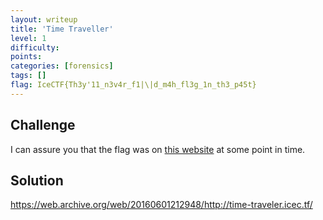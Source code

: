 ```yaml
---
layout: writeup
title: 'Time Traveller'
level: 1 
difficulty:
points:
categories: [forensics]
tags: []
flag: IceCTF{Th3y'11_n3v4r_f1|\|d_m4h_fl3g_1n_th3_p45t}
---
```

## Challenge

I can assure you that the flag was on [this website][1] at some point in
time.

## Solution

https://web.archive.org/web/20160601212948/http://time-traveler.icec.tf/

[1]: http://time-traveler.icec.tf/
